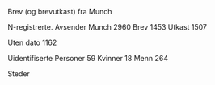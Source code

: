 Brev (og brevutkast) fra Munch

N-registrerte. Avsender Munch
2960
Brev
1453
Utkast
1507

Uten dato
1162

Uidentifiserte
Personer
59
Kvinner
18
Menn
264

Steder
